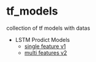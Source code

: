 # tf_models
collection of tf models with datas

- LSTM Prodict Models
    - [single feature v1](notebooks/LSTM_Stock_v1.ipynb)
    - [multi features v2](notebooks/LSTM_Stock_v2.ipynb)
